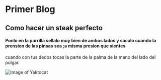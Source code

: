 # Primer Blog

## Como hacer un steak perfecto

#### Ponlo en la parrilla sellalo muy bien de ambos lados y sacalo cuando la prension de las pinsas sea ;a misma presion que sientes
cuando con tus dedos tocas la parte de la palma de la mano del lado del pulgar.

![Image of Yaktocat](https://octodex.github.com/images/yaktocat.png)
